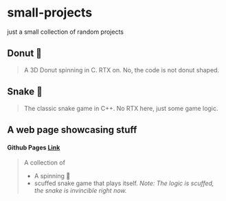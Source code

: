 # small-projects
 just a small collection of random projects
## Donut :doughnut:
> A 3D Donut spinning in C. RTX on. No, the code is not donut shaped.
## Snake :snake:
> The classic snake game in C++. No RTX here, just some game logic.
## A web page showcasing stuff
#### Github Pages [Link](https://guavaguy2693.github.io/small-projects/test)
> A collection of
> - A spinning :doughnut:
> - scuffed snake game that plays itself. *Note: The logic is scuffed, the snake is invincible right now.*
